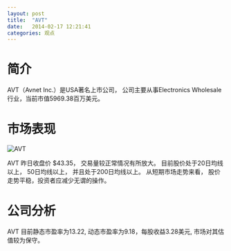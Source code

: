 ```yaml
---
layout: post
title:  "AVT"
date:   2014-02-17 12:21:41
categories: 观点
---
```


# 简介
AVT（Avnet Inc.）是USA著名上市公司，
公司主要从事Electronics Wholesale行业，当前市值5969.38百万美元。

# 市场表现

![AVT](http://finviz.com/chart.ashx?t=AVT&ty=c&ta=1&p=d&s=l)

AVT 昨日收盘价 $43.35，
交易量较正常情况有所放大。
目前股价处于20日均线以上，
50日均线以上，
并且处于200日均线以上。
从短期市场走势来看，
股价走势平稳，投资者应减少无谓的操作。

# 公司分析
AVT 目前静态市盈率为13.22, 动态市盈率为9.18，每股收益3.28美元,
市场对其估值较为保守。
